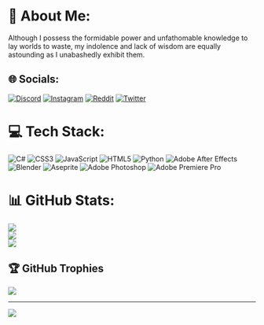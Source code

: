 # 💫 About Me:
Although I possess the formidable power and unfathomable knowledge to lay worlds to waste, my indolence and lack of wisdom are equally astounding as I unabashedly exhibit them.


## 🌐 Socials:
[![Discord](https://img.shields.io/badge/Discord-%237289DA.svg?logo=discord&logoColor=white)](https://discord.gg/Hollmmes#6391) [![Instagram](https://img.shields.io/badge/Instagram-%23E4405F.svg?logo=Instagram&logoColor=white)](https://instagram.com/hollmmes) [![Reddit](https://img.shields.io/badge/Reddit-%23FF4500.svg?logo=Reddit&logoColor=white)](https://reddit.com/user/tufancand) [![Twitter](https://img.shields.io/badge/Twitter-%231DA1F2.svg?logo=Twitter&logoColor=white)](https://twitter.com/hollmmes) 

# 💻 Tech Stack:
![C#](https://img.shields.io/badge/c%23-%23239120.svg?style=for-the-badge&logo=c-sharp&logoColor=white) ![CSS3](https://img.shields.io/badge/css3-%231572B6.svg?style=for-the-badge&logo=css3&logoColor=white) ![JavaScript](https://img.shields.io/badge/javascript-%23323330.svg?style=for-the-badge&logo=javascript&logoColor=%23F7DF1E) ![HTML5](https://img.shields.io/badge/html5-%23E34F26.svg?style=for-the-badge&logo=html5&logoColor=white) ![Python](https://img.shields.io/badge/python-3670A0?style=for-the-badge&logo=python&logoColor=ffdd54) ![Adobe After Effects](https://img.shields.io/badge/Adobe%20After%20Effects-9999FF.svg?style=for-the-badge&logo=Adobe%20After%20Effects&logoColor=white) ![Blender](https://img.shields.io/badge/blender-%23F5792A.svg?style=for-the-badge&logo=blender&logoColor=white) ![Aseprite](https://img.shields.io/badge/Aseprite-FFFFFF?style=for-the-badge&logo=Aseprite&logoColor=#7D929E) ![Adobe Photoshop](https://img.shields.io/badge/adobephotoshop-%2331A8FF.svg?style=for-the-badge&logo=adobephotoshop&logoColor=white) ![Adobe Premiere Pro](https://img.shields.io/badge/Adobe%20Premiere%20Pro-9999FF.svg?style=for-the-badge&logo=Adobe%20Premiere%20Pro&logoColor=white)
# 📊 GitHub Stats:
![](https://github-readme-stats.vercel.app/api?username=hollmmes&theme=radical&hide_border=false&include_all_commits=true&count_private=false)<br/>
![](https://github-readme-streak-stats.herokuapp.com/?user=hollmmes&theme=radical&hide_border=false)<br/>
![](https://github-readme-stats.vercel.app/api/top-langs/?username=hollmmes&theme=radical&hide_border=false&include_all_commits=true&count_private=false&layout=compact)

## 🏆 GitHub Trophies
![](https://github-profile-trophy.vercel.app/?username=hollmmes&theme=tokyonight&no-frame=true&no-bg=true&margin-w=4)

---
[![](https://visitcount.itsvg.in/api?id=hollmmes&icon=0&color=1)](https://visitcount.itsvg.in)

<!-- Proudly created with GPRM ( https://gprm.itsvg.in ) -->
